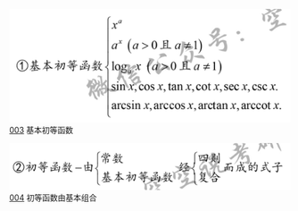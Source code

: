 ![](Attachment/20220813001459.png)
	[003](bookxnotepro://opennote/?nb={e468095d-0a98-4be5-b638-8a7e60819690}&book=8627032c87cf99b087e7c9a8c2e04dea&page=2&x=226&y=699&id=1378&uuid=fbdfee74dd7e28e4217b3fc86debc225)
	基本初等函数

![](Attachment/20220813001513.png)
	[004](bookxnotepro://opennote/?nb={e468095d-0a98-4be5-b638-8a7e60819690}&book=8627032c87cf99b087e7c9a8c2e04dea&page=3&x=233&y=91&id=1379&uuid=d9fc346fa1ccf505cfba3813337e2ce6)
	初等函数由基本组合
